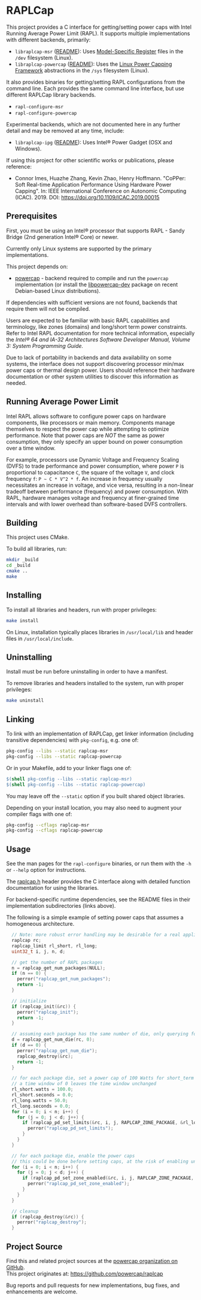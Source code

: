 # RAPLCap

This project provides a C interface for getting/setting power caps with Intel Running Average Power Limit (RAPL).
It supports multiple implementations with different backends, primarily:

* `libraplcap-msr` ([README](msr/README.md)): Uses [Model-Specific Register](https://en.wikipedia.org/wiki/Model-specific_register) files in the `/dev` filesystem (Linux).
* `libraplcap-powercap` ([README](powercap/README.md)): Uses the [Linux Power Capping Framework](https://www.kernel.org/doc/Documentation/power/powercap/powercap.txt) abstractions in the `/sys` filesystem (Linux).

It also provides binaries for getting/setting RAPL configurations from the command line.
Each provides the same command line interface, but use different RAPLCap library backends.

* `rapl-configure-msr`
* `rapl-configure-powercap`

Experimental backends, which are not documented here in any further detail and may be removed at any time, include:

* `libraplcap-ipg` ([README](ipg/README.md)): Uses Intel&reg; Power Gadget (OSX and Windows).

If using this project for other scientific works or publications, please reference:

* Connor Imes, Huazhe Zhang, Kevin Zhao, Henry Hoffmann. "CoPPer: Soft Real-time Application Performance Using Hardware Power Capping". In: IEEE International Conference on Autonomic Computing (ICAC). 2019. DOI: https://doi.org/10.1109/ICAC.2019.00015


## Prerequisites

First, you must be using an Intel&reg; processor that supports RAPL - Sandy Bridge (2nd generation Intel&reg; Core) or newer.

Currently only Linux systems are supported by the primary implementations.

This project depends on:

* [powercap](https://github.com/powercap/powercap) - backend required to compile and run the `powercap` implementation (or install the [libpowercap-dev](apt:libpowercap-dev) package on recent Debian-based Linux distributions).

If dependencies with sufficient versions are not found, backends that require them will not be compiled.

Users are expected to be familiar with basic RAPL capabilities and terminology, like zones (domains) and long/short term power constraints.
Refer to Intel RAPL documentation for more technical information, especially the *Intel&reg; 64 and IA-32 Architectures Software Developer Manual, Volume 3: System Programming Guide.*

Due to lack of portability in backends and data availability on some systems, the interface does not support discovering processor min/max power caps or thermal design power.
Users should reference their hardware documentation or other system utilities to discover this information as needed.


## Running Average Power Limit

Intel RAPL allows software to configure power caps on hardware components, like processors or main memory.
Components manage themselves to respect the power cap while attempting to optimize performance.
Note that power caps are *NOT* the same as power consumption, they only specify an upper bound on power consumption over a time window.

For example, processors use Dynamic Voltage and Frequency Scaling (DVFS) to trade performance and power consumption, where power `P` is proportional to capacitance `C`, the square of the voltage `V`, and clock frequency `f`: `P ~ C * V^2 * f`.
An increase in frequency usually necessitates an increase in voltage, and vice versa, resulting in a non-linear tradeoff between performance (frequency) and power consumption.
With RAPL, hardware manages voltage and frequency at finer-grained time intervals and with lower overhead than software-based DVFS controllers.


## Building

This project uses CMake.

To build all libraries, run:

``` sh
mkdir _build
cd _build
cmake ..
make
```


## Installing

To install all libraries and headers, run with proper privileges:

``` sh
make install
```

On Linux, installation typically places libraries in `/usr/local/lib` and header files in `/usr/local/include`.


## Uninstalling

Install must be run before uninstalling in order to have a manifest.

To remove libraries and headers installed to the system, run with proper privileges:

``` sh
make uninstall
```


## Linking

To link with an implementation of RAPLCap, get linker information (including transitive dependencies) with `pkg-config`, e.g. one of:

``` sh
pkg-config --libs --static raplcap-msr
pkg-config --libs --static raplcap-powercap
```

Or in your Makefile, add to your linker flags one of:

``` Makefile
$(shell pkg-config --libs --static raplcap-msr)
$(shell pkg-config --libs --static raplcap-powercap)
```

You may leave off the `--static` option if you built shared object libraries.

Depending on your install location, you may also need to augment your compiler flags with one of:

``` sh
pkg-config --cflags raplcap-msr
pkg-config --cflags raplcap-powercap
```


## Usage

See the man pages for the `rapl-configure` binaries, or run them with the `-h` or `--help` option for instructions.

The [raplcap.h](inc/raplcap.h) header provides the C interface along with detailed function documentation for using the libraries.

For backend-specific runtime dependencies, see the README files in their implementation subdirectories (links above).

The following is a simple example of setting power caps that assumes a homogeneous architecture.

``` C
  // Note: more robust error handling may be desirable for a real application
  raplcap rc;
  raplcap_limit rl_short, rl_long;
  uint32_t i, j, n, d;

  // get the number of RAPL packages
  n = raplcap_get_num_packages(NULL);
  if (n == 0) {
    perror("raplcap_get_num_packages");
    return -1;
  }

  // initialize
  if (raplcap_init(&rc)) {
    perror("raplcap_init");
    return -1;
  }

  // assuming each package has the same number of die, only querying for package=0
  d = raplcap_get_num_die(rc, 0);
  if (d == 0) {
    perror("raplcap_get_num_die");
    raplcap_destroy(&rc);
    return -1;
  }

  // for each package die, set a power cap of 100 Watts for short_term and 50 Watts for long_term constraints
  // a time window of 0 leaves the time window unchanged
  rl_short.watts = 100.0;
  rl_short.seconds = 0.0;
  rl_long.watts = 50.0;
  rl_long.seconds = 0.0;
  for (i = 0; i < n; i++) {
    for (j = 0; j < d; j++) {
      if (raplcap_pd_set_limits(&rc, i, j, RAPLCAP_ZONE_PACKAGE, &rl_long, &rl_short)) {
        perror("raplcap_pd_set_limits");
      }
    }
  }

  // for each package die, enable the power caps
  // this could be done before setting caps, at the risk of enabling unknown power cap values first
  for (i = 0; i < n; i++) {
    for (j = 0; j < d; j++) {
      if (raplcap_pd_set_zone_enabled(&rc, i, j, RAPLCAP_ZONE_PACKAGE, 1)) {
        perror("raplcap_pd_set_zone_enabled");
      }
    }
  }

  // cleanup
  if (raplcap_destroy(&rc)) {
    perror("raplcap_destroy");
  }
```


## Project Source

Find this and related project sources at the [powercap organization on GitHub](https://github.com/powercap).  
This project originates at: https://github.com/powercap/raplcap

Bug reports and pull requests for new implementations, bug fixes, and enhancements are welcome.
